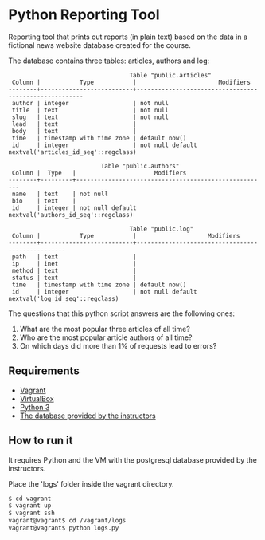 # Python Reporting Tool

Reporting tool that prints out reports (in plain text) based on the data in a fictional news website
database created for the course.

The database contains three tables: articles, authors and log:

```
                                  Table "public.articles"
 Column |           Type           |                       Modifiers
--------+--------------------------+-------------------------------------------------------
 author | integer                  | not null
 title  | text                     | not null
 slug   | text                     | not null
 lead   | text                     |
 body   | text                     |
 time   | timestamp with time zone | default now()
 id     | integer                  | not null default nextval('articles_id_seq'::regclass)
```
```
                          Table "public.authors"
 Column |  Type   |                      Modifiers
--------+---------+------------------------------------------------------
 name   | text    | not null
 bio    | text    |
 id     | integer | not null default nextval('authors_id_seq'::regclass)
```
```
                                  Table "public.log"                                   
 Column |           Type           |                    Modifiers                      
--------+--------------------------+-------------------------------------------------- 
 path   | text                     |                                                   
 ip     | inet                     |                                                   
 method | text                     |                                                   
 status | text                     |                                                   
 time   | timestamp with time zone | default now()                                     
 id     | integer                  | not null default nextval('log_id_seq'::regclass)  
```

The questions that this python script answers are the following ones:
1. What are the most popular three articles of all time?
2. Who are the most popular article authors of all time?
3. On which days did more than 1% of requests lead to errors?

## Requirements

- [Vagrant](https://www.vagrantup.com/)
- [VirtualBox](https://www.virtualbox.org/)
- [Python 3](https://www.python.org/downloads/)
- [The database provided by the instructors](https://d17h27t6h515a5.cloudfront.net/topher/2016/August/57b5f748_newsdata/newsdata.zip)

## How to run it

It requires Python and the VM with the postgresql database provided by the instructors.

Place the 'logs' folder inside the vagrant directory.

```sh
$ cd vagrant
$ vagrant up
$ vagrant ssh
vagrant@vagrant$ cd /vagrant/logs
vagrant@vagrant$ python logs.py
```
